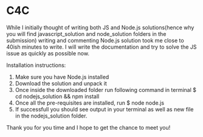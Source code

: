 # C4C

While I initially thought of writing both JS and Node.js solutions(hence why you will find javascript_solution and node_solution folders in the submission) writing and commenting Node.js solution took me close to 40ish minutes to write. I will write the documentation and try to solve the JS issue as quickly as possible now.

Installation instructions:

1. Make sure you have Node.js installed
2. Download the solution and unpack it
3. Once inside the downloaded folder run following command in terminal
   \$ cd nodejs_solution && npm install
4. Once all the pre-requisites are installed, run
   \$ node node.js
5. If successfull you should see output in your terminal as well as new file in the nodejs_solution folder.

Thank you for you time and I hope to get the chance to meet you!
